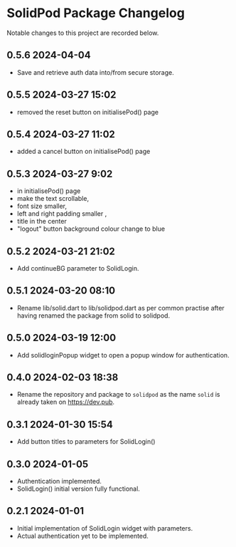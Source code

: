 # SolidPod Package Changelog

Notable changes to this project are recorded below.

## 0.5.6 2024-04-04

+ Save and retrieve auth data into/from secure storage.

## 0.5.5 2024-03-27 15:02

+ removed the reset button on initialisePod() page


## 0.5.4 2024-03-27 11:02

+ added a cancel button on initialisePod() page


## 0.5.3 2024-03-27 9:02

+ in initialisePod() page 
+ make the text scrollable,
+ font size smaller,
+ left and right padding smaller ,
+ title in the center
+ "logout" button background colour change to blue


## 0.5.2 2024-03-21 21:02

+ Add continueBG parameter to SolidLogin.

## 0.5.1 2024-03-20 08:10

+ Rename lib/solid.dart to lib/solidpod.dart as per common practise
  after having renamed the package from solid to solidpod.

## 0.5.0 2024-03-19 12:00

+ Add solidloginPopup widget to open a popup window for authentication.

## 0.4.0 2024-02-03 18:38

+ Rename the repository and package to `solidpod` as the name `solid`
  is already taken on https://dev.pub.

## 0.3.1 2024-01-30 15:54

+ Add button titles to parameters for SolidLogin()

## 0.3.0 2024-01-05

+ Authentication implemented.
+ SolidLogin() initial version fully functional.

## 0.2.1 2024-01-01

+ Initial implementation of SolidLogin widget with parameters.
+ Actual authentication yet to be implemented.
